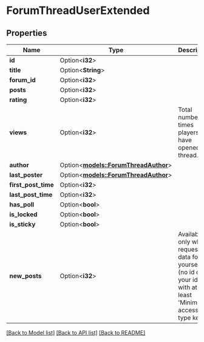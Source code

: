 # ForumThreadUserExtended

## Properties

Name | Type | Description | Notes
------------ | ------------- | ------------- | -------------
**id** | Option<**i32**> |  | [optional]
**title** | Option<**String**> |  | [optional]
**forum_id** | Option<**i32**> |  | [optional]
**posts** | Option<**i32**> |  | [optional]
**rating** | Option<**i32**> |  | [optional]
**views** | Option<**i32**> | Total number of times players have opened this thread. | [optional]
**author** | Option<[**models::ForumThreadAuthor**](ForumThreadAuthor.md)> |  | [optional]
**last_poster** | Option<[**models::ForumThreadAuthor**](ForumThreadAuthor.md)> |  | [optional]
**first_post_time** | Option<**i32**> |  | [optional]
**last_post_time** | Option<**i32**> |  | [optional]
**has_poll** | Option<**bool**> |  | [optional]
**is_locked** | Option<**bool**> |  | [optional]
**is_sticky** | Option<**bool**> |  | [optional]
**new_posts** | Option<**i32**> | Available only when requesting data for yourself (no id or your id) with at least 'Minimal' access type key. | [optional]

[[Back to Model list]](../README.md#documentation-for-models) [[Back to API list]](../README.md#documentation-for-api-endpoints) [[Back to README]](../README.md)


